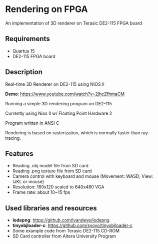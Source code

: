 # Rendering on FPGA
An implementation of 3D renderer on Terasic DE2-115 FPGA board

## Requirements
* Quartus 15
* DE2-115 FPGA board

## Description
Real-time 3D Renderer on DE2-115 using NIOS II

**Demo**: https://www.youtube.com/watch?v=2jhcZfhmaCM

Running a simple 3D rendering program on DE2-115

Currently using Nios II w/ Floating Point Hardware 2

Program written in ANSI C

Rendering is based on rasterization, which is normally faster than ray-tracing.

## Features
* Reading .obj model file from SD card
* Reading .png texture file from SD card
* Camera control with keyboard and mouse (Movement: WASD; View: IJKL or mouse)
* Resolution: 160x120 scaled to 640x480 VGA
* Frame rate: about 10~15 fps

## Used libraries and resources
* **lodepng**: https://github.com/lvandeve/lodepng
* **tinyobjloader-c**: https://github.com/syoyo/tinyobjloader-c
* Some example code from Terasic DE2-115 CD-ROM
* SD Card controller from Altera University Program

